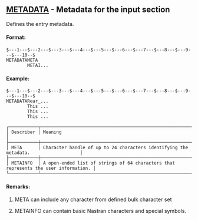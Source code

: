 ## [METADATA](https://help.hexagonmi.com/bundle/MSC_Nastran_2022.4/page/Nastran_Combined_Book/qrg/bulkno/TOC.METADATA.xhtml) - Metadata for the input section

Defines the entry metadata.

#### Format:

```nastran
$---1---$---2---$---3---$---4---$---5---$---6---$---7---$---8---$---9---$---10--$
METADATAMETA                                                    
        METAI...        
```
#### Example:

```nastran
$---1---$---2---$---3---$---4---$---5---$---6---$---7---$---8---$---9---$---10--$
METADATARear_...                                                
        This ...        
        This ...        
        This ...        
```
```text
┌───────────┬─────────────────────────────────────────────────────────────────────────────────────┐
│ Describer │ Meaning                                                                             │
├───────────┼─────────────────────────────────────────────────────────────────────────────────────┤
│ META      │ Character handle of up to 24 characters identifying the metadata.                   │
├───────────┼─────────────────────────────────────────────────────────────────────────────────────┤
│ METAINFO  │ A open-ended list of strings of 64 characters that represents the user information. │
└───────────┴─────────────────────────────────────────────────────────────────────────────────────┘
```
#### Remarks:

1. META can include any character from defined bulk character set

2. METAINFO can contain basic Nastran characters and special symbols.

